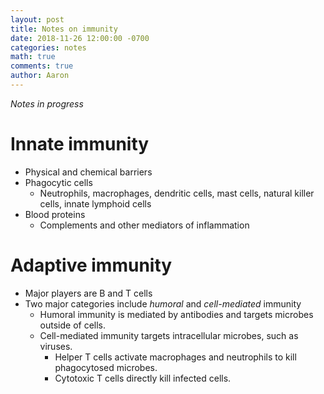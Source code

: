 ```yaml
---
layout: post
title: Notes on immunity
date: 2018-11-26 12:00:00 -0700
categories: notes 
math: true
comments: true
author: Aaron
---
```

*Notes in progress*

Innate immunity
===
* Physical and chemical barriers
* Phagocytic cells
	- Neutrophils, macrophages, dendritic cells, mast cells, natural killer cells, innate lymphoid cells
* Blood proteins
	- Complements and other mediators of inflammation

Adaptive immunity
===
* Major players are B and T cells
* Two major categories include *humoral* and *cell-mediated* immunity
	- Humoral immunity is mediated by antibodies and targets microbes outside of cells.
	- Cell-mediated immunity targets intracellular microbes, such as viruses.
		- Helper T cells activate macrophages and neutrophils to kill phagocytosed microbes.
		- Cytotoxic T cells directly kill infected cells.

